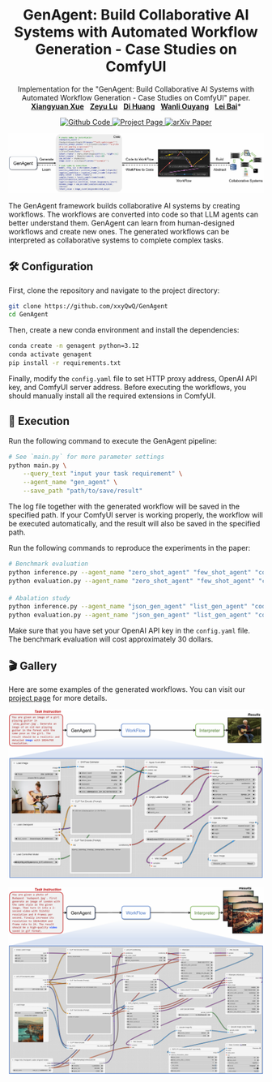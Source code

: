 <h1 align="center">
GenAgent: Build Collaborative AI Systems with Automated Workflow Generation - Case Studies on ComfyUI
</h1>
<p align="center">
    Implementation for the "GenAgent: Build Collaborative AI Systems with Automated Workflow Generation - Case Studies on ComfyUI" paper.
    <br />
    <a href="https://github.com/xxyqwq/"><strong>Xiangyuan Xue</strong></a>
    &nbsp;
    <a href="https://github.com/whlzy/"><strong>Zeyu Lu</strong></a>
    &nbsp;
    <a href="https://dihuang.me/"><strong>Di Huang</strong></a>
    &nbsp;
    <a href="https://wlouyang.github.io/"><strong>Wanli Ouyang</strong></a>
    &nbsp;
    <a href="http://leibai.site/"><strong>Lei Bai</strong></a>*
    <br />
</p>
<p align="center">
    <a href="https://github.com/xxyQwQ/GenAgent"> <img alt="Github Code" src="https://img.shields.io/badge/Github-Code-blue?logo=github&logoColor=blue"> </a>
    <a href="https://xxyqwq.github.io/GenAgent"> <img alt="Project Page" src="https://img.shields.io/badge/Project-Page-green?logo=googlenews&logoColor=green"> </a>
    <a href=""> <img alt="arXiv Paper" src="https://img.shields.io/badge/arXiv-Paper-red?style=flat&logo=googlescholar&logoColor=red"> </a>
</p>

![Teaser](assets/image/teaser.png)

The GenAgent framework builds collaborative AI systems by creating workflows. The workflows are converted into code so that LLM agents can better understand them. GenAgent can learn from human-designed workflows and create new ones. The generated workflows can be interpreted as collaborative systems to complete complex tasks.

## 🛠️ Configuration

First, clone the repository and navigate to the project directory:

```bash
git clone https://github.com/xxyQwQ/GenAgent
cd GenAgent
```

Then, create a new conda environment and install the dependencies:

```bash
conda create -n genagent python=3.12
conda activate genagent
pip install -r requirements.txt
```

Finally, modify the `config.yaml` file to set HTTP proxy address, OpenAI API key, and ComfyUI server address. Before executing the workflows, you should manually install all the required extensions in ComfyUI.

## 🚀 Execution

Run the following command to execute the GenAgent pipeline:

```bash
# See `main.py` for more parameter settings
python main.py \
    --query_text "input your task requirement" \
    --agent_name "gen_agent" \
    --save_path "path/to/save/result"
```

The log file together with the generated workflow will be saved in the specified path. If your ComfyUI server is working properly, the workflow will be executed automatically, and the result will also be saved in the specified path.

Run the following commands to reproduce the experiments in the paper:

```bash
# Benchmark evaluation
python inference.py --agent_name "zero_shot_agent" "few_shot_agent" "cot_agent" "rag_agent" "gen_agent"
python evaluation.py --agent_name "zero_shot_agent" "few_shot_agent" "cot_agent" "rag_agent" "gen_agent"

# Abalation study
python inference.py --agent_name "json_gen_agent" "list_gen_agent" "code_gen_agent" --num_fixes 0
python evaluation.py --agent_name "json_gen_agent" "list_gen_agent" "code_gen_agent"
```

Make sure that you have set your OpenAI API key in the `config.yaml` file. The benchmark evaluation will cost approximately 30 dollars.

## 🎬 Gallery

Here are some examples of the generated workflows. You can visit our [project page](https://xxyqwq.github.io/GenAgent) for more details.

![Example_1](assets/image/example_1_overview.png)

![Example_2](assets/image/example_2_overview.png)
